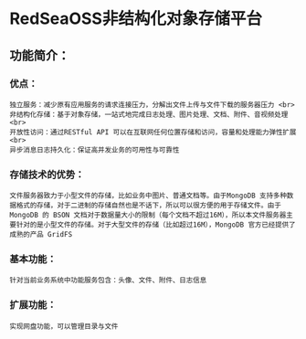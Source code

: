 # RedSeaOSS非结构化对象存储平台

## 功能简介：
### 优点：
	独立服务：减少原有应用服务的请求连接压力，分解出文件上传与文件下载的服务器压力 <br>
	非结构化存储：基于对象存储，⼀站式地完成日志处理、图片处理、文档、附件、⾳视频处理 <br>
	开放性访问：通过RESTful API 可以在互联网任何位置存储和访问，容量和处理能力弹性扩展 <br>
	异步消息日志持久化：保证高并发业务的可用性与可靠性
### 存储技术的优势：
	文件服务器致力于小型文件的存储，比如业务中图片、普通文档等。由于MongoDB 支持多种数据格式的存储，对于二进制的存储自然也是不话下，所以可以很方便的用于存储文件。由于 MongoDB 的 BSON 文档对于数据量大小的限制（每个文档不超过16M），所以本文件服务器主要针对的是小型文件的存储。对于大型文件的存储（比如超过16M），MongoDB 官方已经提供了成熟的产品 GridFS
### 基本功能：
	针对当前业务系统中功能服务包含：头像、文件、附件、日志信息
### 扩展功能：
	实现网盘功能，可以管理目录与文件
